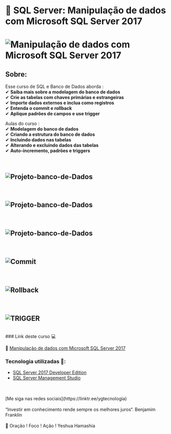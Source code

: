 # 🤘 SQL Server: Manipulação de dados com Microsoft SQL Server 2017

<h1>
   <img src="https://i.ibb.co/1v8pSLT/3-Manipula-o-de-dados-com-Microsoft-SQL-Server-2017.png" alt="Manipulação de dados com Microsoft SQL Server 2017" border="0">
</h1>

## Sobre: 

Esse curso de SQL e Banco de Dados aborda :<br>
✔  **Saiba mais sobre a modelagem do banco de dados**<br> 
✔  **Crie as tabelas com chaves primárias e estrangeiras**<br> 
✔  **Importe dados externos e inclua como registros**<br> 
✔  **Entenda o commit e rollback**<br> 
✔  **Aplique padrões de campos e use trigger**<br> 

Aulas do curso :<br>
✔  **Modelagem do banco de dados**<br> 
✔  **Criando a estrutura do banco de dados**<br> 
✔  **Incluindo dados nas tabelas**<br> 
✔  **Alterando e excluindo dados das tabelas**<br> 
✔  **Auto-incremento, padrões e triggers**<br>

<br>
<h2> 
      <img src="https://i.ibb.co/2Zz52jQ/Projeto-banco-de-Dados.jpg" alt="Projeto-banco-de-Dados" border="0"> 
</h2>
<br>
<h2> 
      <img src="https://i.ibb.co/jMWnyHx/Capturar.jpg" alt="Projeto-banco-de-Dados" border="0">
</h2>
<br>
<h2> 
      <img src="https://i.ibb.co/VNkKpJm/Projeto-banco-de-Dados.jpg" alt="Projeto-banco-de-Dados" border="0"> 
</h2>
<br>
<h2> 
      <img src="https://i.ibb.co/vhHdmcf/Commit.jpg" alt="Commit" border="0"> 
</h2>
<br>
<h2> 
      <img src="https://i.ibb.co/m938wqK/Rollback.jpg" alt="Rollback" border="0"> 
</h2>
<br>
<h2> 
      <img src="https://i.ibb.co/nsn9YbX/TRIGGER.jpg" alt="TRIGGER" border="0">
</h2>
<br>
 ### Link deste curso  💻

 🎯 <a href="https://cursos.alura.com.br/course/manipulacao-dados-com-sql-server-2017" target="blank"> Manipulação de dados com Microsoft SQL Server 2017</a>

### Tecnologia utilizadas 🚀:

* <a href="https://www.microsoft.com/pt-br/sql-server/sql-server-downloads">SQL Server 2017 Developer Edition</a> 
* <a href="https://docs.microsoft.com/pt-br/sql/ssms/download-sql-server-management-studio-ssms">SQL Server Management Studio</a> 
<br>
<br>
[Me siga nas redes sociais](https://linktr.ee/ygtecnologia)
<br>
<br> 
“Investir em conhecimento rende sempre os melhores juros“. Benjamim Franklin
<br>
<br> 
🙏 Oração ! Foco ! Ação ! Yeshua Hamashia